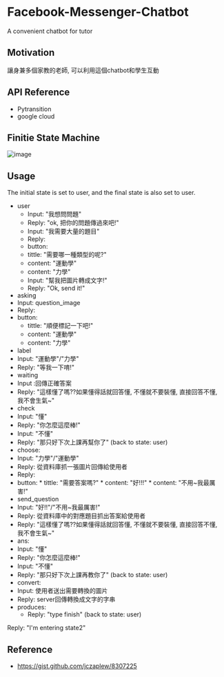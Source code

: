 # Facebook-Messenger-Chatbot
A convenient chatbot for tutor

## Motivation
讓身兼多個家教的老師, 可以利用這個chatbot和學生互動

## API Reference
* Pytransition
* google cloud

## Finitie State Machine
![image](https://github.com/chun2925084/facebook-messenger-bot/blob/master/fsm.png)

## Usage
The initial state is set to user, and the final state is also set to user.

* user
  * Input: "我想問問題"
   * Reply: "ok, 把你的問題傳過來吧!"
  * Input: "我需要大量的題目"
   * Reply: 
    * button:
     * tittle: "需要哪一種類型的呢?"
     * content: "運動學"
     * content: "力學"
  * Input: "幫我把圖片轉成文字!"
   * Reply: "Ok, send it!"
* asking
 * Input: question_image
  * Reply: 
   * button:
     * tittle: "順便標記一下吧!"
     * content: "運動學"
     * content: "力學"
* label
 * Input: "運動學"/"力學"
  * Reply: "等我一下唷!"
* waiting
 * Input :回傳正確答案
  * Reply: "這樣懂了嗎??如果懂得話就回答懂, 不懂就不要裝懂, 直接回答不懂, 我不會生氣~"
* check
 * Input: "懂"
  * Reply: "你怎麼這麼棒!"
 * Input: "不懂"
  * Reply: "那只好下次上課再幫你了" (back to state: user)
* choose:
 * Input: "力學"/"運動學"
  * Reply: 從資料庫抓一張圖片回傳給使用者
  * Reply: 
   * button:
    * tittle: "需要答案嗎?"
    * content: "好!!!"
    * content: "不用~我最厲害!"
* send_question
 * Input: "好!!"/"不用~我最厲害!"
  * Reply: 從資料庫中的對應題目抓出答案給使用者
  * Reply: "這樣懂了嗎??如果懂得話就回答懂, 不懂就不要裝懂, 直接回答不懂, 我不會生氣~"
* ans: 
 * Input: "懂"
  * Reply: "你怎麼這麼棒!"
 * Input: "不懂"
  * Reply: "那只好下次上課再教你了" (back to state: user)
* convert:
 * Input: 使用者送出需要轉換的圖片
  * Reply: server回傳轉換成文字的字串
* produces:
  * Reply: "type finish" (back to state: user)
  

  
 
  
     
Reply: "I'm entering state2"

## Reference
* https://gist.github.com/jczaplew/8307225
